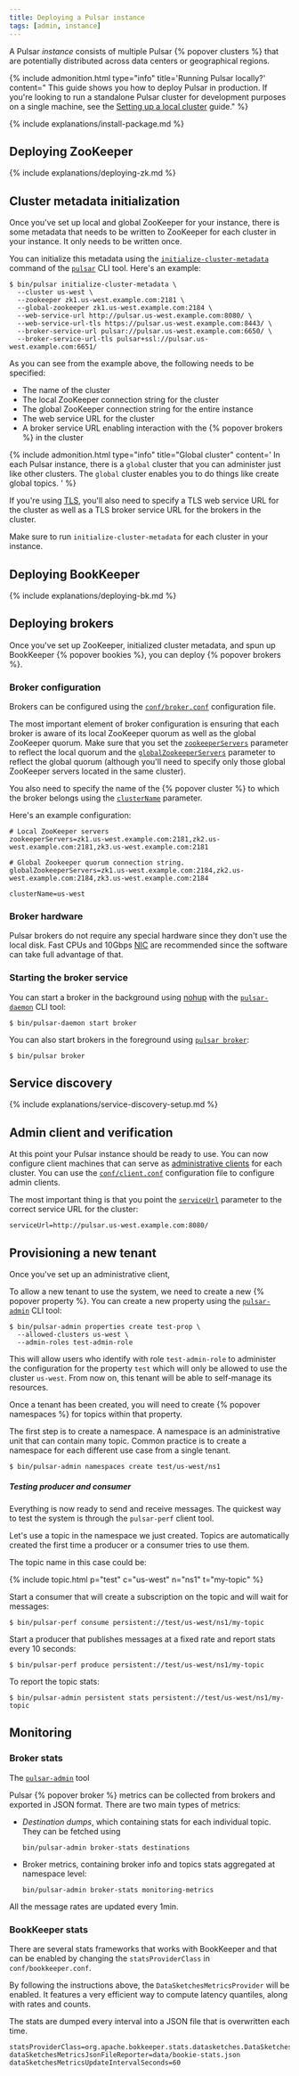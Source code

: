 ```yaml
---
title: Deploying a Pulsar instance
tags: [admin, instance]
---
```


A Pulsar *instance* consists of multiple Pulsar {% popover clusters %} that are potentially distributed across data centers or geographical regions.

{% include admonition.html type="info" title='Running Pulsar locally?' content="
This guide shows you how to deploy Pulsar in production. If you're looking to run a standalone Pulsar cluster for development purposes on a single machine, see the [Setting up a local cluster](../../getting-started/LocalCluster) guide." %}

{% include explanations/install-package.md %}

## Deploying ZooKeeper

{% include explanations/deploying-zk.md %}

## Cluster metadata initialization

Once you've set up local and global ZooKeeper for your instance, there is some metadata that needs to be written to ZooKeeper for each cluster in your instance. It only needs to be written once.

You can initialize this metadata using the [`initialize-cluster-metadata`](../../reference/CliTools#pulsar-initialize-cluster-metadata) command of the [`pulsar`](../../reference/CliTools#pulsar) CLI tool. Here's an example:

```shell
$ bin/pulsar initialize-cluster-metadata \
  --cluster us-west \
  --zookeeper zk1.us-west.example.com:2181 \
  --global-zookeeper zk1.us-west.example.com:2184 \
  --web-service-url http://pulsar.us-west.example.com:8080/ \
  --web-service-url-tls https://pulsar.us-west.example.com:8443/ \
  --broker-service-url pulsar://pulsar.us-west.example.com:6650/ \
  --broker-service-url-tls pulsar+ssl://pulsar.us-west.example.com:6651/
```

As you can see from the example above, the following needs to be specified:

* The name of the cluster
* The local ZooKeeper connection string for the cluster
* The global ZooKeeper connection string for the entire instance
* The web service URL for the cluster
* A broker service URL enabling interaction with the {% popover brokers %} in the cluster

{% include admonition.html type="info" title="Global cluster" content='
In each Pulsar instance, there is a `global` cluster that you can administer just like other clusters. The `global` cluster enables you to do things like create global topics.
' %}

If you're using [TLS](../../admin/Authz#tls-client-auth), you'll also need to specify a TLS web service URL for the cluster as well as a TLS broker service URL for the brokers in the cluster.

Make sure to run `initialize-cluster-metadata` for each cluster in your instance.

## Deploying BookKeeper

{% include explanations/deploying-bk.md %}

## Deploying brokers

Once you've set up ZooKeeper, initialized cluster metadata, and spun up BookKeeper {% popover bookies %}, you can deploy {% popover brokers %}.

### Broker configuration

Brokers can be configured using the [`conf/broker.conf`](../../reference/Configuration#broker) configuration file.

The most important element of broker configuration is ensuring that each broker is aware of its local ZooKeeper quorum as well as the global ZooKeeper quorum. Make sure that you set the [`zookeeperServers`](../../reference/Configuration#broker-zookeeperServers) parameter to reflect the local quorum and the [`globalZookeeperServers`](../../reference/Configuration#broker-globalZookeeperServers) parameter to reflect the global quorum (although you'll need to specify only those global ZooKeeper servers located in the same cluster).

You also need to specify the name of the {% popover cluster %} to which the broker belongs using the [`clusterName`](../../reference/Configuration#broker-clusterName) parameter.

Here's an example configuration:

```properties
# Local ZooKeeper servers
zookeeperServers=zk1.us-west.example.com:2181,zk2.us-west.example.com:2181,zk3.us-west.example.com:2181

# Global Zookeeper quorum connection string.
globalZookeeperServers=zk1.us-west.example.com:2184,zk2.us-west.example.com:2184,zk3.us-west.example.com:2184

clusterName=us-west
```

### Broker hardware

Pulsar brokers do not require any special hardware since they don't use the local disk. Fast CPUs and 10Gbps [NIC](https://en.wikipedia.org/wiki/Network_interface_controller) are recommended since the software can take full advantage of that.

### Starting the broker service

You can start a broker in the background using [nohup](https://en.wikipedia.org/wiki/Nohup) with the [`pulsar-daemon`](../../reference/CliTools#pulsar-daemon) CLI tool:

```shell
$ bin/pulsar-daemon start broker
```

You can also start brokers in the foreground using [`pulsar broker`](../../reference/CliTools#pulsar-broker):

```shell
$ bin/pulsar broker
```

## Service discovery

{% include explanations/service-discovery-setup.md %}

## Admin client and verification

At this point your Pulsar instance should be ready to use. You can now configure client machines that can serve as [administrative clients](../../admin/AdminInterface) for each cluster. You can use the [`conf/client.conf`](../../reference/Configuration#client) configuration file to configure admin clients.

The most important thing is that you point the [`serviceUrl`](../../reference/Configuration#client-serviceUrl) parameter to the correct service URL for the cluster:

```properties
serviceUrl=http://pulsar.us-west.example.com:8080/
```

## Provisioning a new tenant

Once you've set up an administrative client, 

To allow a new tenant to use the system, we need to create a new {% popover property %}. You can create a new property using the [`pulsar-admin`](../../reference/CliTools#pulsar-admin-properties-create) CLI tool:

```shell
$ bin/pulsar-admin properties create test-prop \
  --allowed-clusters us-west \
  --admin-roles test-admin-role
```

This will allow users who identify with role `test-admin-role` to administer the configuration for the property `test` which will only be allowed to use the cluster `us-west`. From now on, this tenant will be able to self-manage its resources.

Once a tenant has been created, you will need to create {% popover namespaces %} for topics within that property.

The first step is to create a namespace. A namespace is an administrative unit
that can contain many topic. Common practice is to create a namespace for each
different use case from a single tenant.

```shell
$ bin/pulsar-admin namespaces create test/us-west/ns1
```

##### Testing producer and consumer

Everything is now ready to send and receive messages. The quickest way to test
the system is through the `pulsar-perf` client tool.

Let's use a topic in the namespace we just created. Topics are automatically
created the first time a producer or a consumer tries to use them.

The topic name in this case could be:

{% include topic.html p="test" c="us-west" n="ns1" t="my-topic" %}

Start a consumer that will create a subscription on the topic and will wait
for messages:

```shell
$ bin/pulsar-perf consume persistent://test/us-west/ns1/my-topic
```

Start a producer that publishes messages at a fixed rate and report stats every
10 seconds:

```shell
$ bin/pulsar-perf produce persistent://test/us-west/ns1/my-topic
```

To report the topic stats:

```shell
$ bin/pulsar-admin persistent stats persistent://test/us-west/ns1/my-topic
```

## Monitoring

### Broker stats

The [`pulsar-admin`](../../reference/CliTools#pulsar-admin) tool

Pulsar {% popover broker %} metrics can be collected from brokers and exported in JSON format. There are two main types of metrics:

* *Destination dumps*, which containing stats for each individual topic. They can be fetched using

  ```shell
  bin/pulsar-admin broker-stats destinations
  ```

* Broker metrics, containing broker info and topics stats aggregated at namespace
  level:

  ```shell
  bin/pulsar-admin broker-stats monitoring-metrics
  ```

All the message rates are updated every 1min.

### BookKeeper stats

There are several stats frameworks that works with BookKeeper and that can be enabled by changing the `statsProviderClass` in `conf/bookkeeper.conf`.

By following the instructions above, the `DataSketchesMetricsProvider` will be enabled. It features a very efficient way to compute latency quantiles, along with rates and counts.

The stats are dumped every interval into a JSON file that is overwritten each time.

```properties
statsProviderClass=org.apache.bokkeeper.stats.datasketches.DataSketchesMetricsProvider
dataSketchesMetricsJsonFileReporter=data/bookie-stats.json
dataSketchesMetricsUpdateIntervalSeconds=60
```
